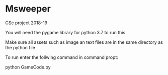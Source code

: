# Msweeper
CSc project 2018-19

You will need the pygame library for python 3.7 to run this

Make sure all assets such as image an text files are in the same directory as the python file

To run enter the follwing command in command propt:

python GameCode.py
